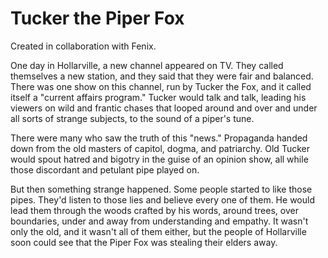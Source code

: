 # Tucker the Piper Fox
Created in collaboration with Fenix. 

One day in Hollarville, a new channel appeared on TV. They called themselves a new station, and they said that they were fair and balanced. There was one show on this channel, run by Tucker the Fox, and it called itself a "current affairs program." Tucker would talk and talk, leading his viewers on wild and frantic chases that looped around and over and under all sorts of strange subjects, to the sound of a piper's tune.

There were many who saw the truth of this "news." Propaganda handed down from the old masters of capitol, dogma, and patriarchy. Old Tucker would spout hatred and bigotry in the guise of an opinion show, all while those discordant and petulant pipe played on.

But then something strange happened. Some people started to like those pipes. They'd listen to those lies and believe every one of them. He would lead them through the woods crafted by his words, around trees, over boundaries, under and away from understanding and empathy. It wasn't only the old, and it wasn't all of them either, but the people of Hollarville soon could see that the Piper Fox was stealing their elders away.